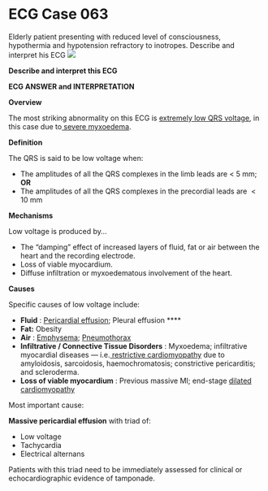 # ECG Case 063


Elderly patient presenting with reduced level of consciousness, hypothermia and hypotension refractory to inotropes. Describe and interpret his ECG
![](https://litfl.com/wp-content/uploads/2018/08/TOP-100-ECG-QUIZ-LITFL-063.jpg)



**Describe and interpret this ECG** 

**ECG ANSWER and INTERPRETATION** 



**Overview** 


The most striking abnormality on this ECG is [extremely low QRS voltage](https://litfl.com/low-qrs-voltage-ecg-library/), in this case due to[ severe myxoedema](https://litfl.com/hypothyroidism-ecg-library/).



**Definition** 


The QRS is said to be low voltage when:

- The amplitudes of all the QRS complexes in the limb leads are < 5 mm; **OR** 
- The amplitudes of all the QRS complexes in the precordial leads are  < 10 mm



**Mechanisms** 


Low voltage is produced by…

- The “damping” effect of increased layers of fluid, fat or air between the heart and the recording electrode.
- Loss of viable myocardium.
- Diffuse infiltration or myxoedematous involvement of the heart.



**Causes** 


Specific causes of low voltage include:

- **Fluid** : [Pericardial effusion](https://litfl.com/ecg-findings-in-massive-pericardial-effusion/); Pleural effusion **** 
- **Fat:** Obesity
- **Air** : [Emphysema](https://litfl.com/ecg-in-chronic-obstructive-pulmonary-disease/); [Pneumothorax](http://hqmeded-ecg.blogspot.com.au/2014/01/low-voltage-in-precordial-leads.html)
- **Infiltrative / Connective Tissue Disorders** : Myxoedema; infiltrative myocardial diseases — i.e.[ restrictive cardiomyopathy](https://litfl.com/restrictive-cardiomyopathy-ecg-library/) due to amyloidosis, sarcoidosis, haemochromatosis; constrictive pericarditis; and scleroderma.
- **Loss of viable myocardium** : Previous massive MI; end-stage [dilated cardiomyopathy](https://litfl.com/dilated-cardiomyopathy-dcm-ecg-library/)


Most important cause: 



**Massive pericardial effusion**  with triad of:

- Low voltage
- Tachycardia
- Electrical alternans


Patients with this triad need to be immediately assessed for clinical or echocardiographic evidence of tamponade. 

